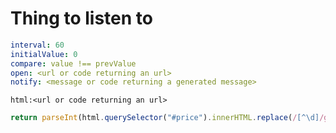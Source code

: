 # Thing to listen to

```yaml
interval: 60
initialValue: 0
compare: value !== prevValue
open: <url or code returning an url>
notify: <message or code returning a generated message>
```

```fetch
html:<url or code returning an url>
```

```javascript
return parseInt(html.querySelector("#price").innerHTML.replace(/[^\d]/g, ""));
```
